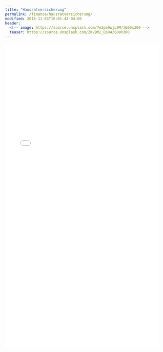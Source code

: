 ```yaml
---
title: "Hausratversicherung"
permalink: /finance/hausratversicherung/
modified: 2016-11-03T10:01:43-04:00
header:
  <!-- image: https://source.unsplash.com/7e2pe9wjL9M/1600x300 -->
  teaser: https://source.unsplash.com/ZKVBM2_Dp84/600x300
---
```


<iframe src="//a.partner-versicherung.de/click.php?partner_id=111111&ad_id=16&insurance_id=9" width="100%" height="1000" name="vergleich" marginwidth="0" marginheight="0" border="0" frameborder="0" scrolling="no"></iframe>
